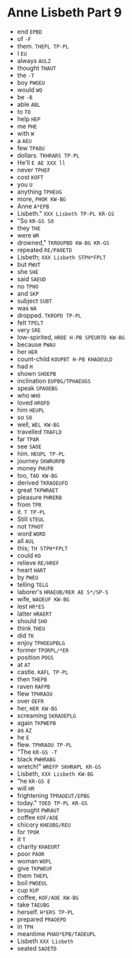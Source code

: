 # Anne Lisbeth Part 9

* end `EPBD`
* of `-F`
* them. `THEPL TP-PL`
* I `EU`
* always `AULZ`
* thought `THAUT`
* the `-T`
* boy `PWOEU`
* would `WO`
* be `-B`
* able `ABL`
* to `TO`
* help `HEP`
* me `PHE`
* with `W`
* a `AEU`
* few `TPAOU`
* dollars. `TKHRARS TP-PL`
* He'll `E AE XXX ll`
* never `TPHEF`
* cost `KOFT`
* you `U`
* anything `TPHEUG`
* more, `PHOR KW-BG`
* Anne `A*EPB`
* Lisbeth." `XXX Lisbeth TP-PL KR-GS`
* "So `KR-GS SO`
* they `THE`
* were `WR`
* drowned," `TKROUPBD KW-BG KR-GS`
* repeated `RE/PAOETD`
* Lisbeth; `XXX Lisbeth STPH*FPLT`
* but `PWUT`
* she `SHE`
* said `SAEUD`
* no `TPHO`
* and `SKP`
* subject `SUBT`
* was `WA`
* dropped. `TKROPD TP-PL`
* felt `TPELT`
* very `SRE`
* low-spirited, `HROE H-PB SPEURTD KW-BG`
* because `PWAU`
* her `HER`
* count-child `KOUPBT H-PB KHAOEULD`
* had `H`
* shown `SHOEPB`
* inclination `EUPBG/TPHAEUGS`
* speak `SPAOEBG`
* who `WHO`
* loved `HROFD`
* him `HEUPL`
* so `SO`
* well, `WEL KW-BG`
* travelled `TRAFLD`
* far `TPAR`
* see `SAOE`
* him. `HEUPL TP-PL`
* journey `SKWRURPB`
* money `PHUPB`
* too, `TAO KW-BG`
* derived `TKRAOEUFD`
* great `TKPWRAET`
* pleasure `PHRERB`
* from `TPR`
* it. `T TP-PL`
* Still `STEUL`
* not `TPHOT`
* word `WORD`
* all `AUL`
* this; `TH STPH*FPLT`
* could `KO`
* relieve `RE/HREF`
* heart `HART`
* by `PWEU`
* telling `TELG`
* laborer's `HRAEUB/RER AE S*/SP-S`
* wife, `WAOEUF KW-BG`
* lest `HR*ES`
* latter `HRAERT`
* should `SHO`
* think `THEU`
* did `TK`
* enjoy `TPHOEUPBLG`
* former `TPORPL/*ER`
* position `POGS`
* at `AT`
* castle. `KAFL TP-PL`
* then `THEPB`
* raven `RAFPB`
* flew `TPHRAOU`
* over `OEFR`
* her, `HER KW-BG`
* screaming `SKRAOEPLG`
* again `TKPWEPB`
* as `AZ`
* he `E`
* flew. `TPHRAOU TP-PL`
* "The `KR-GS -T`
* black `PWHRABG`
* wretch!" `WREFP SKHRAPL KR-GS`
* Lisbeth, `XXX Lisbeth KW-BG`
* "he `KR-GS E`
* will `HR`
* frightening `TPRAOEUT/EPBG`
* today." `TOED TP-PL KR-GS`
* brought `PWRAUT`
* coffee `KOF/AOE`
* chicory `KHEUBG/REU`
* for `TPOR`
* it `T`
* charity `KHAEURT`
* poor `PAOR`
* woman `WOPL`
* give `TKPWEUF`
* them `THEPL`
* boil `PWOEUL`
* cup `KUP`
* coffee, `KOF/AOE KW-BG`
* take `TAEUBG`
* herself. `H*ERS TP-PL`
* prepared `PRAOEPD`
* in `TPH`
* meantime `PHAO*EPB/TAOEUPL`
* Lisbeth `XXX Lisbeth`
* seated `SAOETD`
